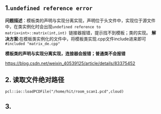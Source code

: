 ## 1.`undefined reference error`
**问题描述**：模板类的声明与实现分离实现，声明位于头文件中，实现位于源文件中，在类实例化时会出现`undefined reference to matrix<int>::matrix(int,int) `链接器报错，提示找不到模板；类的实现。
**解决方案**:在模板类实例化的文件中，将模板类实现.cpp文件include进来即可`#included "matrix_de.cpp"`

**模板类的声明与实现分离实现，连接器会报错；普通类不会报错**

https://blog.csdn.net/weixin_40539125/article/details/83375452

## 2. 读取文件绝对路径
`pcl::io::loadPCDFile("/home/hit/room_scan1.pcd",cloud)`

## 3. 
